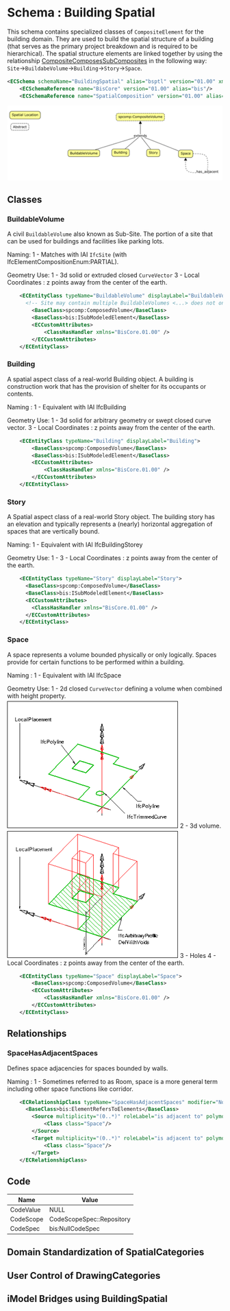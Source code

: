 # Schema : Building Spatial

This schema contains specialized classes of `CompositeElement` for the building domain.
They are used to build the spatial structure of a building (that serves as the primary project breakdown and is required to be hierarchical). The spatial structure elements are linked together by using the relationship [CompositeComposesSubComposites](./spatial-composition.md) in the following way: `Site`->`BuildabeVolume`->`Building`->`Story`->`Space`.

```xml
<ECSchema schemaName="BuildingSpatial" alias="bsptl" version="01.00" xmlns="http://www.bentley.com/schemas/Bentley.ECXML.3.1">
    <ECSchemaReference name="BisCore" version="01.00" alias="bis"/>
    <ECSchemaReference name="SpatialComposition" version="01.00" alias="spcomp" />
```

![SpatialComposition](./media/building-spatial.png)

## Classes

### BuildableVolume

A civil `BuildableVolume` also known as Sub-Site. The portion of a site that can be used for buildings and facilities like parking lots.

Naming:
1 - Matches with IAI `IfcSite` (with IfcElementCompositionEnum:PARTIAL).

Geometry Use:
1 - 3d solid or extruded closed `CurveVector`
3 - Local Coordinates : z points away from the center of the earth.

```xml
    <ECEntityClass typeName="BuildableVolume" displayLabel="BuildableVolume">
      <!-- Site may contain multiple BuildableVolumes <...> does not only contain buildings may also contain ParkingLot -->
        <BaseClass>spcomp:ComposedVolume</BaseClass>
        <BaseClass>bis:ISubModeledElement</BaseClass>
        <ECCustomAttributes>
            <ClassHasHandler xmlns="BisCore.01.00" />
        </ECCustomAttributes>
    </ECEntityClass>
```

### Building

A spatial aspect class of a real-world Building object. A building is construction work that has the provision of shelter for its occupants or contents.

Naming :
1 - Equivalent with IAI IfcBuilding

Geometry Use:
1 - 3d solid for arbitrary geometry or swept closed curve vector.
3 - Local Coordinates : z points away from the center of the earth.

```xml
    <ECEntityClass typeName="Building" displayLabel="Building">
        <BaseClass>spcomp:ComposedVolume</BaseClass>
        <BaseClass>bis:ISubModeledElement</BaseClass>
        <ECCustomAttributes>
            <ClassHasHandler xmlns="BisCore.01.00" />
        </ECCustomAttributes>
    </ECEntityClass>
```

### Story

A Spatial aspect class of a real-world Story object. The building story has an elevation and typically represents a (nearly) horizontal aggregation of spaces that are vertically bound.

Naming:
1 - Equivalent with IAI IfcBuildingStorey

Geometry Use:
1 -
3 - Local Coordinates : z points away from the center of the earth.

```xml
    <ECEntityClass typeName="Story" displayLabel="Story">
      <BaseClass>spcomp:ComposedVolume</BaseClass>
      <BaseClass>bis:ISubModeledElement</BaseClass>
      <ECCustomAttributes>
        <ClassHasHandler xmlns="BisCore.01.00" />
      </ECCustomAttributes>
    </ECEntityClass>
```

### Space

A space represents a volume bounded physically or only logically. Spaces provide for certain functions to be performed within a building.

Naming :
1 - Equivalent with IAI IfcSpace

Geometry Use:
1 - 2d closed `CurveVector` defining a volume when combined with height property.
![SpaceGeometryUse2d](./media/IfcSpace_2D-Layout1.gif)
2 - 3d volume.
![SpaceGeometryUse2d](./media/IfcSpace_Standard-Layout1.gif)
3 - Holes
4 - Local Coordinates : z points away from the center of the earth.

```xml
    <ECEntityClass typeName="Space" displayLabel="Space">
        <BaseClass>spcomp:ComposedVolume</BaseClass>
        <ECCustomAttributes>
            <ClassHasHandler xmlns="BisCore.01.00" />
        </ECCustomAttributes>
    </ECEntityClass>
```

## Relationships

### SpaceHasAdjacentSpaces

Defines space adjacencies for spaces bounded by walls.

Naming :
1 - Sometimes referred to as Room, space is a more general term including other space functions like corridor.

```xml
    <ECRelationshipClass typeName="SpaceHasAdjacentSpaces" modifier="None" strength="referencing">
      <BaseClass>bis:ElementRefersToElements</BaseClass>
        <Source multiplicity="(0..*)" roleLabel="is adjacent to" polymorphic="true">
            <Class class="Space"/>
        </Source>
        <Target multiplicity="(0..*)" roleLabel="is adjacent to" polymorphic="true">
            <Class class="Space"/>
        </Target>
    </ECRelationshipClass>
```

## Code

Name|Value
--|--
CodeValue|NULL
CodeScope|CodeScopeSpec::Repository
CodeSpec|bis:NullCodeSpec

## Domain Standardization of SpatialCategories

## User Control of DrawingCategories

## iModel Bridges using BuildingSpatial
